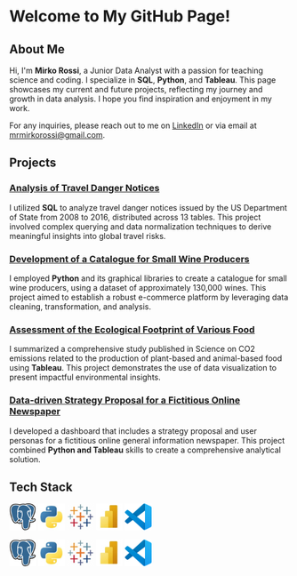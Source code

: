 # Welcome to My GitHub Page!

## About Me

Hi, I'm **Mirko Rossi**, a Junior Data Analyst with a passion for teaching science and coding. I specialize in **SQL**, **Python**, and **Tableau**. This page showcases my current and future projects, reflecting my journey and growth in data analysis. I hope you find inspiration and enjoyment in my work.

For any inquiries, please reach out to me on [LinkedIn](https://www.linkedin.com/in/mrmirkorossi/) or via email at mrmirkorossi@gmail.com.

## Projects

### [Analysis of Travel Danger Notices](https://github.com/mrmirkorossi/SQL)
I utilized **SQL** to analyze travel danger notices issued by the US Department of State from 2008 to 2016, distributed across 13 tables. This project involved complex querying and data normalization techniques to derive meaningful insights into global travel risks.

### [Development of a Catalogue for Small Wine Producers](https://github.com/mrmirkorossi/Python-with-Pandas)
I employed **Python** and its graphical libraries to create a catalogue for small wine producers, using a dataset of approximately 130,000 wines. This project aimed to establish a robust e-commerce platform by leveraging data cleaning, transformation, and analysis.

### [Assessment of the Ecological Footprint of Various Food](https://github.com/mrmirkorossi/Tableau)
I summarized a comprehensive study published in Science on CO2 emissions related to the production of plant-based and animal-based food using **Tableau**. This project demonstrates the use of data visualization to present impactful environmental insights.

### [Data-driven Strategy Proposal for a Fictitious Online Newspaper](https://github.com/mrmirkorossi/Final-Project-DA)
I developed a dashboard that includes a strategy proposal and user personas for a fictitious online general information newspaper. This project combined **Python and Tableau** skills to create a comprehensive analytical solution.

## Tech Stack

![Postgres](https://github.com/mrmirkorossi/mrmirkorossi/blob/main/Postgres.jpg)
![Python](https://github.com/mrmirkorossi/mrmirkorossi/blob/main/Python.jpg)
![Tableau](https://github.com/mrmirkorossi/mrmirkorossi/blob/main/Tableau.jpg)
![PowerBI](https://github.com/mrmirkorossi/mrmirkorossi/blob/main/PowerBI.jpg)
![Visual Studio Code](https://github.com/mrmirkorossi/mrmirkorossi/blob/main/Visualstudiocode.jpg)


<img src="https://github.com/mrmirkorossi/mrmirkorossi/blob/main/Postgres.jpg" alt="Postgres" />
<img src="https://github.com/mrmirkorossi/mrmirkorossi/blob/main/Python.jpg" alt="Python" />
<img src="https://github.com/mrmirkorossi/mrmirkorossi/blob/main/Tableau.jpg" alt="Tableau" />
<img src="https://github.com/mrmirkorossi/mrmirkorossi/blob/main/PowerBI.jpg" alt="PowerBI" />
<img src="https://github.com/mrmirkorossi/mrmirkorossi/blob/main/Visualstudiocode.jpg" alt="Visual Studio Code" />
